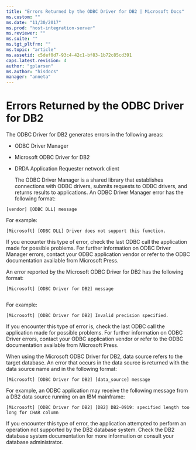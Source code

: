 ```yaml
---
title: "Errors Returned by the ODBC Driver for DB2 | Microsoft Docs"
ms.custom: ""
ms.date: "11/30/2017"
ms.prod: "host-integration-server"
ms.reviewer: ""
ms.suite: ""
ms.tgt_pltfrm: ""
ms.topic: "article"
ms.assetid: c5def0d7-93c4-42c1-bf83-1b72c85cd391
caps.latest.revision: 4
author: "gplarsen"
ms.author: "hisdocs"
manager: "anneta"
---
```

# Errors Returned by the ODBC Driver for DB2
The ODBC Driver for DB2 generates errors in the following areas:  
  
- ODBC Driver Manager  
  
- Microsoft ODBC Driver for DB2  
  
- DRDA Application Requester network client  
  
  The ODBC Driver Manager is a shared library that establishes connections with ODBC drivers, submits requests to ODBC drivers, and returns results to applications. An ODBC Driver Manager error has the following format:  
  
```  
[vendor] [ODBC DLL] message  
```  
  
 For example:  
  
```  
[Microsoft] [ODBC DLL] Driver does not support this function.  
```  
  
 If you encounter this type of error, check the last ODBC call the application made for possible problems. For further information on ODBC Driver Manager errors, contact your ODBC application vendor or refer to the ODBC documentation available from Microsoft Press.  
  
 An error reported by the Microsoft ODBC Driver for DB2 has the following format:  
  
```  
[Microsoft] [ODBC Driver for DB2] message  
  
```  
  
 For example:  
  
```  
[Microsoft] [ODBC Driver for DB2] Invalid precision specified.  
```  
  
 If you encounter this type of error is, check the last ODBC call the application made for possible problems. For further information on ODBC Driver errors, contact your ODBC application vendor or refer to the ODBC documentation available from Microsoft Press.  
  
 When using the Microsoft ODBC Driver for DB2, data source refers to the target database. An error that occurs in the data source is returned with the data source name and in the following format:  
  
```  
[Microsoft] [ODBC Driver for DB2] [data_source] message  
```  
  
 For example, an ODBC application may receive the following message from a DB2 data source running on an IBM mainframe:  
  
```  
[Microsoft] [ODBC Driver for DB2] [DB2] DB2-0919: specified length too long for CHAR column  
```  
  
 If you encounter this type of error, the application attempted to perform an operation not supported by the DB2 database system. Check the DB2 database system documentation for more information or consult your database administrator.